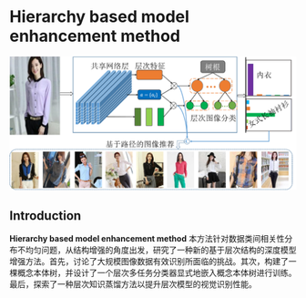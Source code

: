 # Hierarchy based model enhancement method
![](https://github.com/t51645/Hierarchy-based-model-enhancement-method/blob/main/figure.png)
## Introduction

**Hierarchy based model enhancement method** 本方法针对数据类间相关性分布不均匀问题，从结构增强的角度出发，研究了一种新的基于层次结构的深度模型增强方法。首先，讨论了大规模图像数据有效识别所面临的挑战。其次，构建了一棵概念本体树，并设计了一个层次多任务分类器显式地嵌入概念本体树进行训练。最后，探索了一种层次知识蒸馏方法以提升层次模型的视觉识别性能。
